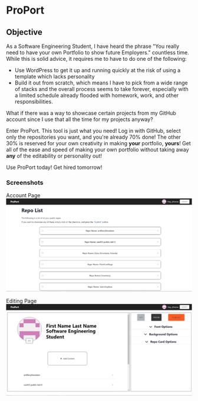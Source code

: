 # ProPort

## Objective
As a Software Engineering Student, I have heard the phrase "You really need to have your own Portfolio to show future Employers." countless time. While this is solid advice, it requires me to have to do one of the following:
* Use WordPress to get it up and running quickly at the risk of using a template which lacks personality
* Build it out from scratch, which means I have to pick from a wide range of stacks and the overall process seems to take forever, especially with a limited schedule already flooded with homework, work, and other responsibilities.

What if there was a way to showcase certain projects from my GitHub account since I use that all the time for my projects anyway?

Enter ProPort. This tool is just what you need! Log in with GitHub, select only the repositories you want, and you're already 70% done! The other 30% is reserved for your own creativity in making **your** portfolio, **yours**! Get all of the ease and speed of making your own portfolio without taking away **any** of the editability or personality out!

Use ProPort today! Get hired tomorrow!

### Screenshots
Account Page
![Account Page](/assets/account-page.png)

Editing Page
![Account Editing Page](/assets/account-edit.png)